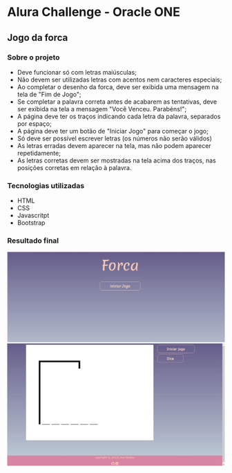 # Alura Challenge - Oracle ONE

## Jogo da forca

### Sobre o projeto

- Deve funcionar só com letras maiúsculas;
- Não devem ser utilizadas letras com acentos nem caracteres especiais;
- Ao completar o desenho da forca, deve ser exibida uma mensagem na tela de "Fim de Jogo";
- Se completar a palavra correta antes de acabarem as tentativas, deve ser exibida na tela a mensagem "Você Venceu. Parabéns!";
- A página deve ter os traços indicando cada letra da palavra, separados por espaço;
- A página deve ter um botão de "Iniciar Jogo" para começar o jogo;
- Só deve ser possível escrever letras (os números não serão válidos)
- As letras erradas devem aparecer na tela, mas não podem aparecer repetidamente;
- As letras corretas devem ser mostradas na tela acima dos traços, nas posições corretas em relação à palavra.

### Tecnologias utilizadas

- HTML
- CSS
- Javascritpt
- Bootstrap

### Resultado final

![imagem](https://github.com/AnaBeat/Jogo-da-forca/blob/master/img/tela-1.jpg)
![imagem](https://github.com/AnaBeat/Jogo-da-forca/blob/master/img/tela-2.jpg)
